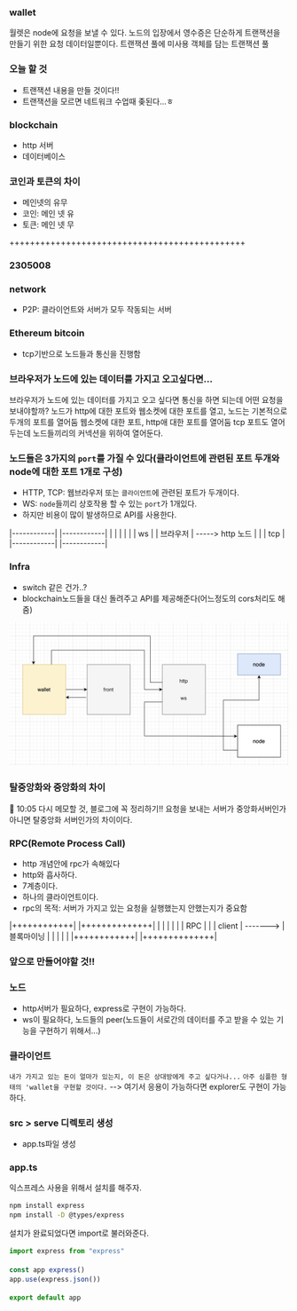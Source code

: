 ### wallet
월렛은 node에 요청을 보낼 수 있다.
노드의 입장에서 영수증은 단순하게 트랜잭션을 만들기 위한 요청 데이터일뿐이다. 
트랜잭션 풀에 
미사용 객체를 담는 트랜잭션 풀


### 오늘 할 것
- 트랜잭션 내용을 만들 것이다!!
- 트랜잭션을 모르면 네트워크 수업때 좆된다...ㅎ

### blockchain
- http 서버
- 데이터베이스

### 코인과 토큰의 차이
- 메인넷의 유무
- 코인: 메인 넷 유
- 토큰: 메인 넷 무

++++++++++++++++++++++++++++++++++++++++++++++

### 2305008
### network
- P2P: 클라이언트와 서버가 모두 작동되는 서버

### Ethereum bitcoin
- tcp기반으로 노드들과 통신을 진행함

### 브라우저가 노드에 있는 데이터를 가지고 오고싶다면...
브라우저가 노드에 있는 데이터를 가지고 오고 싶다면 통신을 하면 되는데
어떤 요청을 보내야할까? 노드가 http에 대한 포트와 웹소켓에 대한 포트를 
열고, 노드는 기본적으로 두개의 포트를 열어둠 웹소켓에 대한 포트, http애 대한 포트를 열어둠
tcp 포트도 열어두는데 노드들끼리의 커넥션을 위하여 열어둔다.

### 노드들은 3가지의 `port`를 가질 수 있다(클라이언트에 관련된 포트 두개와 node에 대한 포트 1개로 구성)
- HTTP, TCP: 웹브라우저 또는 `클라이언트`에 관련된 포트가 두개이다.
- WS: `node`들끼리 상호작용 할 수 있는 `port`가 1개있다.
- 하지만 비용이 많이 발생하므로 API를 사용한다.

|------------|              |------------|
|            |              |            |
|            |              ws           |
|   브라우저   |     ----->   http   노드   |
|            |              tcp          |
|------------|              |------------|


### Infra 
- switch 같은 건가..?
- blockchain노드들을 대신 돌려주고 API를 제공해준다(어느정도의 cors처리도 해줌)

<img src="./image/blockchain_network.png">


### 탈중앙화와 중앙화의 차이
🚫 10:05 다시 메모할 것, 블로그에 꼭 정리하기!!
요청을 보내는 서버가 중앙화서버인가 아니면 탈중앙화 서버인가의 차이이다.

### RPC(Remote Process Call)
- http 개념안에 rpc가 속해있다
- http와 흡사하다.
- 7계층이다.
- 하나의 클라이언트이다.
- rpc의 목적: 서버가 가지고 있는 요청을 실행했는지 안했는지가 중요함

|++++++++++++|                   |++++++++++++++|
|            |                   |              |
|            |       RPC         |              |
|   client   |     ------->      |    블록마이닝   |
|            |                   |              |
|++++++++++++|                   |++++++++++++++|


### 앞으로 만들어야할 것!!
### 노드
- http서버가 필요하다, express로 구현이 가능하다.
- ws이 필요하다, 노드들의 peer(노드들이 서로간의 데이터를 주고 받을 수 있는 기능을 구현하기 위해서...)

### 클라이언트
`내가 가지고 있는 돈이 얼마가 있는지, 이 돈은 상대방에게 주고 싶다거나...`
`아주 심플한 형태의 'wallet을 구현할 것이다.`
--> 여기서 응용이 가능하다면 explorer도 구현이 가능하다.

### src > serve 디렉토리 생성
- app.ts파일 생성


### app.ts
익스프레스 사용을 위해서 설치를 해주자.
```sh
npm install express
npm install -D @types/express
```
설치가 완료되었다면 import로 불러와준다.

```ts
import express from "express"

const app express()
app.use(express.json())

export default app
```